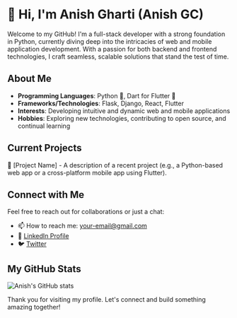 # 👋 Hi, I'm Anish Gharti (Anish GC)

Welcome to my GitHub! I'm a full-stack developer with a strong foundation in Python, currently diving deep into the intricacies of web and mobile application development. With a passion for both backend and frontend technologies, I craft seamless, scalable solutions that stand the test of time.

## About Me

- **Programming Languages**: Python 🐍, Dart for Flutter 📱
- **Frameworks/Technologies**: Flask, Django, React, Flutter
- **Interests**: Developing intuitive and dynamic web and mobile applications
- **Hobbies**: Exploring new technologies, contributing to open source, and continual learning

## Current Projects

🔗 [Project Name] - A description of a recent project (e.g., a Python-based web app or a cross-platform mobile app using Flutter).

## Connect with Me

Feel free to reach out for collaborations or just a chat:
- 📫 How to reach me: [your-email@gmail.com](mailto:your-email@gmail.com)
- 💼 [LinkedIn Profile](https://www.linkedin.com/in/yourprofile)
- 🐦 [Twitter](https://twitter.com/yourusername)

## My GitHub Stats

![Anish's GitHub stats](https://github-readme-stats.vercel.app/api?username=Anish-gharti&show_icons=true&theme=radical)

Thank you for visiting my profile. Let's connect and build something amazing together!
